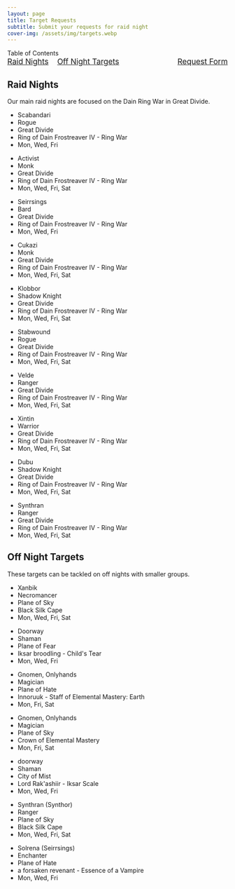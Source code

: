 ```yaml
---
layout: page
title: Target Requests
subtitle: Submit your requests for raid night
cover-img: /assets/img/targets.webp
---
```


<div class="toc-heading">Table of Contents</div>
<div style="display: flex; justify-content: space-between; align-items: center; font-size: 1.25em; margin-bottom: 20px;">
  <div style="display: flex; gap: 20px; flex: 1;">
    <a href="#raid-nights">Raid Nights</a>
    <a href="#off-night-targets">Off Night Targets</a>
  </div>
  <div style="margin-left: 20px;">
    <a href="https://docs.google.com/forms/d/e/1FAIpQLSfrdGZCRdUpdJ14DtRNTurlymNWYFvUbFBp0GvLOXvZb9JApA/viewform">Request Form</a>
  </div>
</div>

<h2 id="raid-nights">Raid Nights</h2>
<p class="raid-description">Our main raid nights are focused on the Dain Ring War in Great Divide.</p>
<div class="card-container">
  <div class="card rogue">
    <ul>
      <li>Scabandari</li>
      <li>Rogue</li>
      <li>Great Divide</li>
      <li>Ring of Dain Frostreaver IV - Ring War</li>
      <li>Mon, Wed, Fri</li>
    </ul>
  </div>
  <div class="card monk">
    <ul>
      <li>Activist</li>
      <li>Monk</li>
      <li>Great Divide</li>
      <li>Ring of Dain Frostreaver IV - Ring War</li>
      <li>Mon, Wed, Fri, Sat</li>
    </ul>
  </div>
  <div class="card bard">
    <ul>
      <li>Seirrsings</li>
      <li>Bard</li>
      <li>Great Divide</li>
      <li>Ring of Dain Frostreaver IV - Ring War</li>
      <li>Mon, Wed, Fri</li>
    </ul>
  </div>
  <div class="card monk">
    <ul>
      <li>Cukazi</li>
      <li>Monk</li>
      <li>Great Divide</li>
      <li>Ring of Dain Frostreaver IV - Ring War</li>
      <li>Mon, Wed, Fri, Sat</li>
    </ul>
  </div>
  <div class="card shadow-knight">
    <ul>
      <li>Klobbor</li>
      <li>Shadow Knight</li>
      <li>Great Divide</li>
      <li>Ring of Dain Frostreaver IV - Ring War</li>
      <li>Mon, Wed, Fri, Sat</li>
    </ul>
  </div>
  <div class="card rogue">
    <ul>
      <li>Stabwound</li>
      <li>Rogue</li>
      <li>Great Divide</li>
      <li>Ring of Dain Frostreaver IV - Ring War</li>
      <li>Mon, Wed, Fri, Sat</li>
    </ul>
  </div>
  <div class="card ranger">
    <ul>
      <li>Velde</li>
      <li>Ranger</li>
      <li>Great Divide</li>
      <li>Ring of Dain Frostreaver IV - Ring War</li>
      <li>Mon, Wed, Fri, Sat</li>
    </ul>
  </div>
  <div class="card warrior">
    <ul>
      <li>Xintin</li>
      <li>Warrior</li>
      <li>Great Divide</li>
      <li>Ring of Dain Frostreaver IV - Ring War</li>
      <li>Mon, Wed, Fri, Sat</li>
    </ul>
  </div>
  <div class="card shadow-knight">
    <ul>
      <li>Dubu</li>
      <li>Shadow Knight</li>
      <li>Great Divide</li>
      <li>Ring of Dain Frostreaver IV - Ring War</li>
      <li>Mon, Wed, Fri, Sat</li>
    </ul>
  </div>
  <div class="card ranger">
    <ul>
      <li>Synthran</li>
      <li>Ranger</li>
      <li>Great Divide</li>
      <li>Ring of Dain Frostreaver IV - Ring War</li>
      <li>Mon, Wed, Fri, Sat</li>
    </ul>
  </div>
</div>

<h2 id="off-night-targets">Off Night Targets</h2>
<p class="raid-description">These targets can be tackled on off nights with smaller groups.</p>
<div class="card-container">
  <div class="card necromancer">
    <ul>
      <li>Xanbik</li>
      <li>Necromancer</li>
      <li>Plane of Sky</li>
      <li>Black Silk Cape</li>
      <li>Mon, Wed, Fri, Sat</li>
    </ul>
  </div>
  <div class="card shaman">
    <ul>
      <li>Doorway</li>
      <li>Shaman</li>
      <li>Plane of Fear</li>
      <li>Iksar broodling - Child's Tear</li>
      <li>Mon, Wed, Fri</li>
    </ul>
  </div>
  <div class="card magician">
    <ul>
      <li>Gnomen, Onlyhands</li>
      <li>Magician</li>
      <li>Plane of Hate</li>
      <li>Innoruuk - Staff of Elemental Mastery: Earth</li>
      <li>Mon, Fri, Sat</li>
    </ul>
  </div>
  <div class="card magician">
    <ul>
      <li>Gnomen, Onlyhands</li>
      <li>Magician</li>
      <li>Plane of Sky</li>
      <li>Crown of Elemental Mastery</li>
      <li>Mon, Fri, Sat</li>
    </ul>
  </div>
  <div class="card shaman">
    <ul>
      <li>doorway</li>
      <li>Shaman</li>
      <li>City of Mist</li>
      <li>Lord Rak'ashiir - Iksar Scale</li>
      <li>Mon, Wed, Fri</li>
    </ul>
  </div>
  <div class="card ranger">
    <ul>
      <li>Synthran (Synthor)</li>
      <li>Ranger</li>
      <li>Plane of Sky</li>
      <li>Black Silk Cape</li>
      <li>Mon, Wed, Fri, Sat</li>
    </ul>
  </div>
  <div class="card enchanter">
    <ul>
      <li>Solrena (Seirrsings)</li>
      <li>Enchanter</li>
      <li>Plane of Hate</li>
      <li>a forsaken revenant - Essence of a Vampire</li>
      <li>Mon, Wed, Fri</li>
    </ul>
  </div>
</div>

